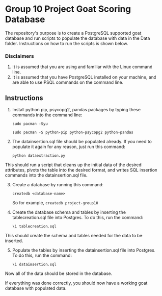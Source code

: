 # Group 10 Project Goat Scoring Database
The repository's purpose is to create a PostgreSQL supported goat database and run scripts to populate the database with data in the Data folder. Instructions on how to run the scripts is shown below.

### Disclaimers

1. It is assumed that you are using and familiar with the Linux command line.
2. It is assumed that you have PostgreSQL installed on your machine, and are able to use PSQL commands on the command line.

## Instructions

1. Install python pip, psycopg2, pandas packages by typing these commands into the command line:

   `sudo pacman -Syu`
   
   `sudo pacman -S python-pip python-psycopg2 python-pandas`

2. The datainsertion.sql file should be populated already. If you need to populate it again for any reason, just run this command:

   `python dataextraction.py`

This should run a script that cleans up the initial data of the desired attributes, pivots the table into the desired format, and writes SQL insertion commands into the datainsertion.sql file.

3. Create a database by running this command:

   `createdb <database-name>`

   So for example, `createdb project-group10`

5. Create the database schema and tables by inserting the tablecreation.sql file into Postgres. To do this, run the command:

   `\i tablecreation.sql`

This should create the schema and tables needed for the data to be inserted.

5. Populate the tables by inserting the datainsertion.sql file into Postgres. To do this, run the command:

   `\i datainsertion.sql`

Now all of the data should be stored in the database.

If everything was done correctly, you should now have a working goat database with populated data.
   
